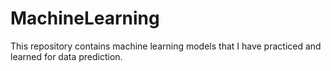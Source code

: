 # MachineLearning

This repository contains machine learning models that I have practiced and learned for data prediction.
